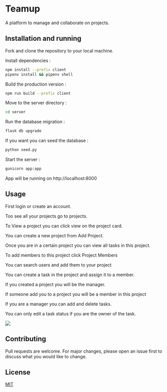 # Teamup

A platform to manage and collaborate on projects.

## Installation and running

Fork and clone the repository to your local machine.

Install dependencies :

```bash
npm install --prefix client
pipenv install && pipenv shell
```

Build the production version :

```bash
npm run build --prefix client
```

Move to the server directory :

```bash
cd server
```

Run the database migration :

```bash
flask db upgrade
```

If you want you can seed the database :

```bash
python seed.py
```

Start the server :

```bash
gunicorn app:app
```

App will be running on http://localhost:8000

## Usage

First login or create an account.

Too see all your projects go to projects.

To View a project you can click view on the project card.

You can create a new project from Add Project.

Once you are in a certain project you can view all tasks in this project.

To add members to this project click Project Members

You can search users and add them to your project

You can create a task in the project and assign it to a member.

If you created a project you will be the manager.

If someone add you to a project you will be a member in this project

If you are a manager you can add and delete tasks.

You can only edit a task status if you are the owner of the task.

![](https://github.com/khaliltkhalil/teamup/blob/main/teamup-demo.gif)

## Contributing

Pull requests are welcome. For major changes, please open an issue first
to discuss what you would like to change.

## License

[MIT](https://choosealicense.com/licenses/mit/)
